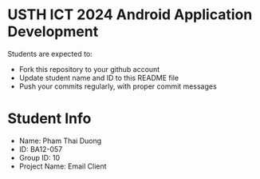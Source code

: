USTH ICT 2024 Android Application Development
=====================================================

Students are expected to:

* Fork this repository to your github account
* Update student name and ID to this README file
* Push your commits regularly, with proper commit messages

Student Info
=======================

* Name: Pham Thai Duong
* ID: BA12-057  
* Group ID: 10
* Project Name: Email Client
